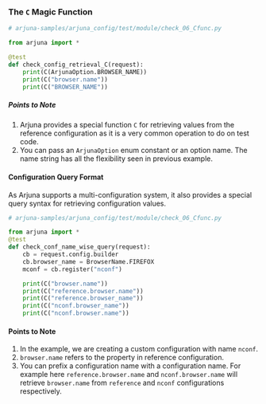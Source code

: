 ### The `C` Magic Function

```python
# arjuna-samples/arjuna_config/test/module/check_06_Cfunc.py

from arjuna import *

@test
def check_config_retrieval_C(request):
    print(C(ArjunaOption.BROWSER_NAME))
    print(C("browser.name"))
    print(C("BROWSER_NAME"))
```

##### Points to Note
1. Arjuna provides a special function `C` for retrieving values from the reference configuration as it is a very common operation to do on test code.
2. You can pass an `ArjunaOption` enum constant or an option name. The name string has all the flexibility seen in previous example.

#### Configuration Query Format

As Arjuna supports a multi-configuration system, it also provides a special query syntax for retrieving configuration values.

```python
# arjuna-samples/arjuna_config/test/module/check_06_Cfunc.py

from arjuna import *
@test
def check_conf_name_wise_query(request):
    cb = request.config.builder
    cb.browser_name = BrowserName.FIREFOX
    mconf = cb.register("nconf")

    print(C("browser.name"))
    print(C("reference.browser.name"))
    print(C("reference.browser_name"))
    print(C("nconf.browser_name"))
    print(C("nconf.browser.name"))
```

#### Points to Note
1. In the example, we are creating a custom configuration with name `nconf`.
2. `browser.name` refers to the property in reference configuration.
3. You can prefix a configuration name with a configuration name. For example here `reference.browser.name` and `nconf.browser.name` will retrieve `browser.name` from `reference` and `nconf` configurations respectively.

